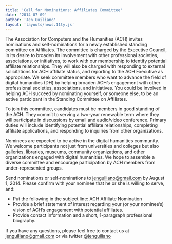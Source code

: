 ```yaml
---
title: 'Call for Nominations: Affiliates Committee'
date: '2014-07-09'
author: 'Jen Guiliano'
layout: 'layouts/news.11ty.js'
---
```

The Association for Computers and the Humanities (ACH) invites nominations and self-nominations for a newly established standing committee on Affiliates. The committee is charged by the Executive Council, in its desire to broaden its involvement with other professional societies, associations, or initiatives, to work with our membership to identify potential affiliate relationships. They will also be charged with responding to external solicitations for ACH affiliate status, and reporting to the ACH Executive as appropriate. We seek committee members who want to advance the field of digital humanities (DH) by helping broaden ACH’s engagement with other professional societies, associations, and initiatives. You could be involved in helping ACH succeed by nominating yourself, or someone else, to be an active participant in the Standing Committee on Affiliates.

To join this committee, candidates must be members in good standing of the ACH. They commit to serving a two-year renewable term where they will participate in discussions by email and audio/video conference. Primary duties will include identifying potential affiliate relationships, completing affiliate applications, and responding to inquiries from other organizations.

Nominees are expected to be active in the digital humanities community. We welcome participants not just from universities and colleges but also galleries, libraries, museums, community organizations, and other organizations engaged with digital humanities. We hope to assemble a diverse committee and encourage participation by ACH members from under-represented groups.

Send nominations or self-nominations to [jenguiliano@gmail.com](mailto:jenguiliano@gmail.com) by August 1, 2014. Please confirm with your nominee that he or she is willing to serve, and:

- Put the following in the subject line: ACH Affiliate Nomination  
- Provide a brief statement of interest regarding your (or your nominee’s) vision of ACH’s engagement with potential affiliates.  
- Provide contact information and a short, 1-paragraph professional biography.

If you have any questions, please feel free to contact us at [jenguiliano@gmail.com](mailto:jenguiliano@gmail.com) or via twitter [@jenguiliano](http://twitter.com/jenguiliano)
